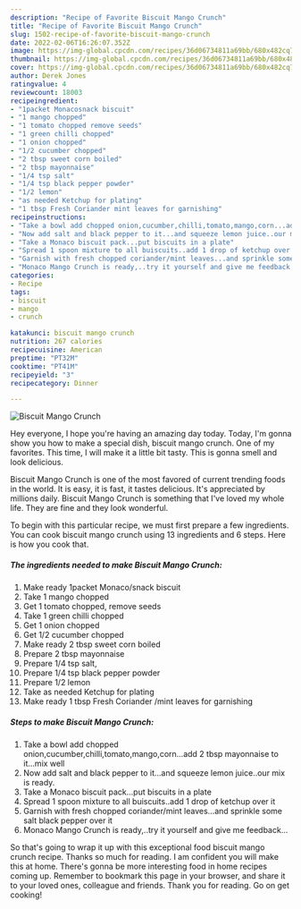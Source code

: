 ```yaml
---
description: "Recipe of Favorite Biscuit Mango Crunch"
title: "Recipe of Favorite Biscuit Mango Crunch"
slug: 1502-recipe-of-favorite-biscuit-mango-crunch
date: 2022-02-06T16:26:07.352Z
image: https://img-global.cpcdn.com/recipes/36d06734811a69bb/680x482cq70/biscuit-mango-crunch-recipe-main-photo.jpg
thumbnail: https://img-global.cpcdn.com/recipes/36d06734811a69bb/680x482cq70/biscuit-mango-crunch-recipe-main-photo.jpg
cover: https://img-global.cpcdn.com/recipes/36d06734811a69bb/680x482cq70/biscuit-mango-crunch-recipe-main-photo.jpg
author: Derek Jones
ratingvalue: 4
reviewcount: 18003
recipeingredient:
- "1packet Monacosnack biscuit"
- "1 mango chopped"
- "1 tomato chopped remove seeds"
- "1 green chilli chopped"
- "1 onion chopped"
- "1/2 cucumber chopped"
- "2 tbsp sweet corn boiled"
- "2 tbsp mayonnaise"
- "1/4 tsp salt"
- "1/4 tsp black pepper powder"
- "1/2 lemon"
- "as needed Ketchup for plating"
- "1 tbsp Fresh Coriander mint leaves for garnishing"
recipeinstructions:
- "Take a bowl add chopped onion,cucumber,chilli,tomato,mango,corn...add 2 tbsp mayonnaise to it...mix well"
- "Now add salt and black pepper to it...and squeeze lemon juice..our mix is ready."
- "Take a Monaco biscuit pack...put biscuits in a plate"
- "Spread 1 spoon mixture to all buiscuits..add 1 drop of ketchup over it"
- "Garnish with fresh chopped coriander/mint leaves...and sprinkle some salt black pepper over it"
- "Monaco Mango Crunch is ready,..try it yourself and give me feedback..."
categories:
- Recipe
tags:
- biscuit
- mango
- crunch

katakunci: biscuit mango crunch 
nutrition: 267 calories
recipecuisine: American
preptime: "PT32M"
cooktime: "PT41M"
recipeyield: "3"
recipecategory: Dinner

---
```



![Biscuit Mango Crunch](https://img-global.cpcdn.com/recipes/36d06734811a69bb/680x482cq70/biscuit-mango-crunch-recipe-main-photo.jpg)

Hey everyone, I hope you're having an amazing day today. Today, I'm gonna show you how to make a special dish, biscuit mango crunch. One of my favorites. This time, I will make it a little bit tasty. This is gonna smell and look delicious.



Biscuit Mango Crunch is one of the most favored of current trending foods in the world. It is easy, it is fast, it tastes delicious. It's appreciated by millions daily. Biscuit Mango Crunch is something that I've loved my whole life. They are fine and they look wonderful.


To begin with this particular recipe, we must first prepare a few ingredients. You can cook biscuit mango crunch using 13 ingredients and 6 steps. Here is how you cook that.

<!--inarticleads1-->

##### The ingredients needed to make Biscuit Mango Crunch:

1. Make ready 1packet Monaco/snack biscuit
1. Take 1 mango chopped
1. Get 1 tomato chopped, remove seeds
1. Take 1 green chilli chopped
1. Get 1 onion chopped
1. Get 1/2 cucumber chopped
1. Make ready 2 tbsp sweet corn boiled
1. Prepare 2 tbsp mayonnaise
1. Prepare 1/4 tsp salt,
1. Prepare 1/4 tsp black pepper powder
1. Prepare 1/2 lemon
1. Take as needed Ketchup for plating
1. Make ready 1 tbsp Fresh Coriander /mint leaves for garnishing




<!--inarticleads2-->

##### Steps to make Biscuit Mango Crunch:

1. Take a bowl add chopped onion,cucumber,chilli,tomato,mango,corn...add 2 tbsp mayonnaise to it...mix well
1. Now add salt and black pepper to it...and squeeze lemon juice..our mix is ready.
1. Take a Monaco biscuit pack...put biscuits in a plate
1. Spread 1 spoon mixture to all buiscuits..add 1 drop of ketchup over it
1. Garnish with fresh chopped coriander/mint leaves...and sprinkle some salt black pepper over it
1. Monaco Mango Crunch is ready,..try it yourself and give me feedback...




So that's going to wrap it up with this exceptional food biscuit mango crunch recipe. Thanks so much for reading. I am confident you will make this at home. There's gonna be more interesting food in home recipes coming up. Remember to bookmark this page in your browser, and share it to your loved ones, colleague and friends. Thank you for reading. Go on get cooking!
